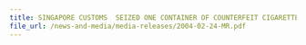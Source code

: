 ```yaml
---
title: SINGAPORE CUSTOMS  SEIZED ONE CONTAINER OF COUNTERFEIT CIGARETTES 
file_url: /news-and-media/media-releases/2004-02-24-MR.pdf
---
```

